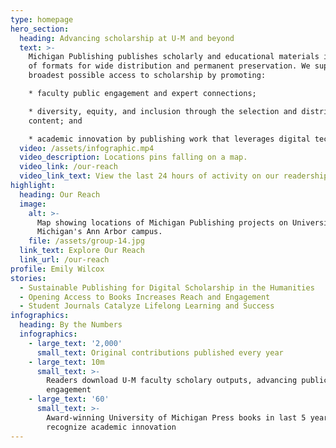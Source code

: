 ```yaml
---
type: homepage
hero_section:
  heading: Advancing scholarship at U-M and beyond
  text: >-
    Michigan Publishing publishes scholarly and educational materials in a range
    of formats for wide distribution and permanent preservation. We support the
    broadest possible access to scholarship by promoting:

    * faculty public engagement and expert connections;

    * diversity, equity, and inclusion through the selection and distribution of
    content; and

    * academic innovation by publishing work that leverages digital technology.
  video: /assets/infographic.mp4
  video_description: Locations pins falling on a map.
  video_link: /our-reach
  video_link_text: View the last 24 hours of activity on our readership map
highlight:
  heading: Our Reach
  image:
    alt: >-
      Map showing locations of Michigan Publishing projects on University of
      Michigan's Ann Arbor campus.
    file: /assets/group-14.jpg
  link_text: Explore Our Reach
  link_url: /our-reach
profile: Emily Wilcox
stories:
  - Sustainable Publishing for Digital Scholarship in the Humanities
  - Opening Access to Books Increases Reach and Engagement
  - Student Journals Catalyze Lifelong Learning and Success
infographics:
  heading: By the Numbers
  infographics:
    - large_text: '2,000'
      small_text: Original contributions published every year
    - large_text: 10m
      small_text: >-
        Readers download U-M faculty scholary outputs, advancing public
        engagement
    - large_text: '60'
      small_text: >-
        Award-winning University of Michigan Press books in last 5 years
        recognize academic innovation
---
```


